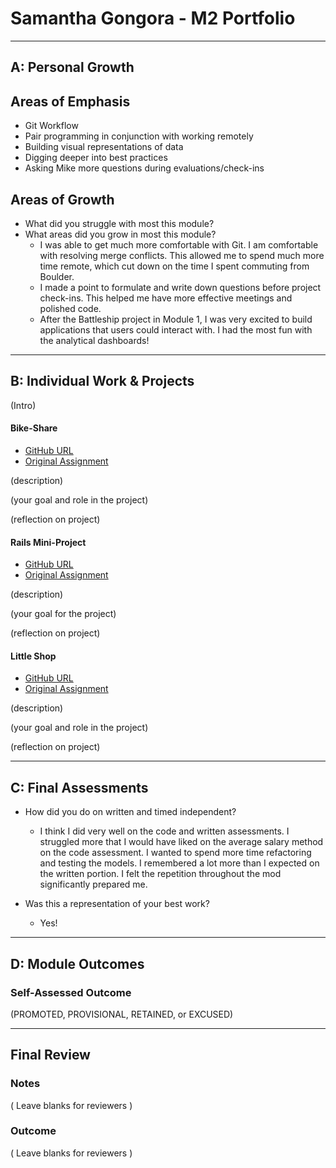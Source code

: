 # Samantha Gongora - M2 Portfolio
-----------------------

## A: Personal Growth

## Areas of Emphasis

  * Git Workflow
  * Pair programming in conjunction with working remotely
  * Building visual representations of data
  * Digging deeper into best practices
  * Asking Mike more questions during evaluations/check-ins

## Areas of Growth

  * What did you struggle with most this module?
  * What areas did you grow in most this module?
    * I was able to get much more comfortable with Git. I am comfortable with resolving merge conflicts. This allowed me to spend much more time remote, which cut down on the time I spent commuting from Boulder.
    * I made a point to formulate and write down questions before project check-ins. This helped me have more effective meetings and polished code.
    * After the Battleship project in Module 1, I was very excited to build applications that users could interact with. I had the most fun with the analytical dashboards!

-----------------------

## B: Individual Work & Projects

(Intro)

#### Bike-Share

* [GitHub URL](https://github.com/bretfunk/bike-share)
* [Original Assignment](https://github.com/turingschool/bike-share)

(description)

(your goal and role in the project)

(reflection on project)

#### Rails Mini-Project

* [GitHub URL](https://github.com/samanthagongora/meal-planner)
* [Original Assignment](http://backend.turing.io/module2/projects/mini-project)

(description)

(your goal for the project)

(reflection on project)

#### Little Shop

* [GitHub URL](https://github.com/thedanielvogelsang/little_shop)
* [Original Assignment](http://backend.turing.io/module2/projects/little_shop)

(description)

(your goal and role in the project)

(reflection on project)

-----------------------

## C: Final Assessments
* How did you do on written and timed independent?
  * I think I did very well on the code and written assessments. I struggled more that I would have liked on the average salary method on the code assessment. I wanted to spend more time refactoring and testing the models. I remembered a lot more than I expected on the written portion. I felt the repetition throughout the mod significantly prepared me.

* Was this a representation of your best work?
  * Yes!

-----------------------

## D: Module Outcomes


### Self-Assessed Outcome

(PROMOTED, PROVISIONAL, RETAINED, or EXCUSED)

------------------

## Final Review

### Notes

( Leave blanks for reviewers )

### Outcome

( Leave blanks for reviewers )
